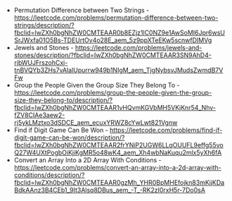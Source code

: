  - Permutation Difference between Two Strings - https://leetcode.com/problems/permutation-difference-between-two-strings/description/?fbclid=IwZXh0bgNhZW0CMTEAAR0b8EZjz1lC0NZ9e1AwSoMI6Jpr6wsUSrJWxfa01O5Bs-TDEUrtOv4o28E_aem_5z9ppXTeEKw5scnwfDIMVg
 - Jewels and Stones - https://leetcode.com/problems/jewels-and-stones/description/?fbclid=IwZXh0bgNhZW0CMTEAAR3SN9AhD4-rjbWUJFrszohCxj-tnBVQYb3ZHs7vAIalUpurrw949b1NIgM_aem_TjgNybsvJMudsZwmdB7VFw
 - Group the People Given the Group Size They Belong To - https://leetcode.com/problems/group-the-people-given-the-group-size-they-belong-to/description/?fbclid=IwZXh0bgNhZW0CMTEAAR1vHQvmKGVbMH5VKjKnr54_Nhv-fZV8CIAe3aew2-rj5ykLMztxo3dSDCE_aem_ecuxYRWZ8cYwLwt821Vgnw
 - Find if Digit Game Can Be Won - https://leetcode.com/problems/find-if-digit-game-can-be-won/description/?fbclid=IwZXh0bgNhZW0CMTEAAR2frYNiP2UGW6LLqOUUFL9effg55voQ27W4UXtPogbOiKjiKgMR5o48wK4_aem_Xh4wbNaKuqu2mlx5yXh6fA
 - Convert an Array Into a 2D Array With Conditions - https://leetcode.com/problems/convert-an-array-into-a-2d-array-with-conditions/description/?fbclid=IwZXh0bgNhZW0CMTEAAR0gzMh_YHR0BpMHEfojkn83mKjjKDaBdkAAnz3B4CEb1_9It3Alsq8DBus_aem_-T_-RK2zI0rxH5r-7Do0sA 
